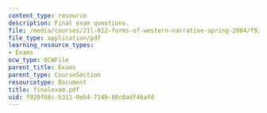 ```yaml
---
content_type: resource
description: Final exam questions.
file: /media/courses/21l-012-forms-of-western-narrative-spring-2004/f920f08cb3110eb4714b80c0adf46afd_finalexam.pdf
file_type: application/pdf
learning_resource_types:
- Exams
ocw_type: OCWFile
parent_title: Exams
parent_type: CourseSection
resourcetype: Document
title: finalexam.pdf
uid: f920f08c-b311-0eb4-714b-80c0adf46afd
---
```

